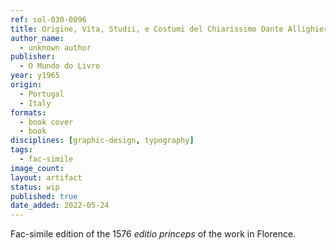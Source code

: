 ```yaml
---
ref: sol-030-0096
title: Origine, Vita, Studii, e Costumi del Chiarissimo Dante Allighieri, Poeta Fiorentino
author_name:
  - unknown author
publisher:
  - O Mundo do Livro
year: y1965
origin:
  - Portugal
  - Italy
formats:
  - book cover
  - book
disciplines: [graphic-design, typography]
tags:
  - fac-simile
image_count:
layout: artifact
status: wip
published: true
date_added: 2022-05-24
---
```


Fac-simile edition of the 1576 <em>editio princeps</em> of the work in Florence.
